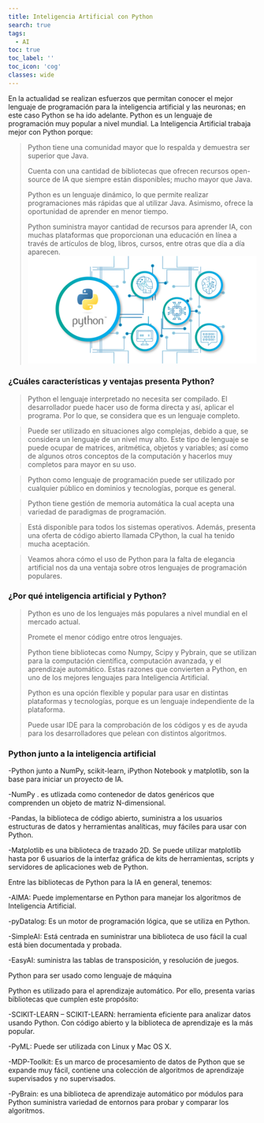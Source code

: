 ```yaml
---
title: Inteligencia Artificial con Python
search: true
tags:
  - AI
toc: true
toc_label: ''
toc_icon: 'cog'
classes: wide
---
```

En la actualidad se realizan esfuerzos que permitan conocer el mejor lenguaje de programación para la inteligencia artificial y las neuronas; en este caso Python se ha ido adelante. Python es un lenguaje de programación muy popular a nivel mundial. La Inteligencia Artificial trabaja mejor con Python porque:

>Python tiene una comunidad mayor que lo respalda y demuestra ser superior que Java.
>
>Cuenta con una cantidad de bibliotecas que ofrecen recursos open-source de IA que siempre están disponibles; mucho mayor que Java.
>
>Python es un lenguaje dinámico, lo que permite realizar programaciones más rápidas que al utilizar Java. Asimismo, ofrece la oportunidad de aprender en menor tiempo.
>
>Python suministra mayor cantidad de recursos para aprender IA, con muchas plataformas que proporcionan una educación en línea a través de artículos de blog, libros, cursos, entre otras que día a día aparecen.
![](/assets/images/python.jpg)

### ¿Cuáles características y ventajas presenta Python?

>Python el lenguaje interpretado no necesita ser compilado. El desarrollador puede hacer uso de forma directa y así, aplicar el programa. Por lo que, se considera que es un lenguaje completo.

>Puede ser utilizado en situaciones algo complejas, debido a que, se considera un lenguaje de un nivel muy alto. Este tipo de lenguaje se puede ocupar de matrices, aritmética, objetos y variables; así como de algunos otros conceptos de la computación y hacerlos muy completos para mayor en su uso.

>Python como lenguaje de programación puede ser utilizado por cualquier público en dominios y tecnologías, porque es general.

>Python tiene gestión de memoria automática la cual acepta una variedad de paradigmas de programación.

>Está disponible para todos los sistemas operativos.  Además, presenta una oferta de código abierto llamada CPython, la cual ha tenido mucha aceptación.

>Veamos ahora cómo el uso de Python para la falta de elegancia artificial nos da una ventaja sobre otros lenguajes de programación populares.

### ¿Por qué inteligencia artificial y Python?

>Python es uno de los lenguajes más populares a nivel mundial en el mercado actual.
>
>Promete el menor código entre otros lenguajes.
>
>Python tiene bibliotecas como Numpy, Scipy y Pybrain, que se utilizan para la computación científica, computación avanzada, y el aprendizaje automático. Estas razones que convierten a Python, en uno de los mejores lenguajes para Inteligencia Artificial.
>
>Python es una opción flexible y popular para usar en distintas plataformas y tecnologías, porque es un lenguaje independiente de la plataforma.
>
>Puede usar IDE para la comprobación de los códigos y es de ayuda para los desarrolladores que pelean con distintos algoritmos.

### Python junto a la inteligencia artificial

-Python junto a NumPy, scikit-learn, iPython Notebook y matplotlib, son la base para iniciar un proyecto de IA.

-NumPy . es utlizada como contenedor de datos genéricos que comprenden un objeto de matriz N-dimensional.

-Pandas, la biblioteca de código abierto, suministra a los usuarios estructuras de datos y herramientas analíticas, muy fáciles para usar con Python.

-Matplotlib es una biblioteca de trazado 2D. Se puede utilizar matplotlib hasta por 6 usuarios de la interfaz gráfica de kits de herramientas, scripts y servidores de aplicaciones web de Python.

Entre las bibliotecas de Python para la IA en general, tenemos:

-AIMA: Puede implementarse en Python para manejar los algoritmos de Inteligencia Artificial.

-pyDatalog: Es un motor de programación lógica, que se utiliza en Python.

-SimpleAI: Está centrada en suministrar una biblioteca de uso fácil la cual está bien documentada y probada.

-EasyAI: suministra las tablas de transposición, y resolución de juegos.

Python para ser usado como lenguaje de máquina

Python es utilizado para el aprendizaje automático. Por ello, presenta varias bibliotecas que cumplen este propósito:

-SCIKIT-LEARN – SCIKIT-LEARN: herramienta eficiente para analizar  datos usando Python. Con código abierto y la biblioteca de aprendizaje es la más popular.

-PyML: Puede ser utilizada con Linux y Mac OS X.

-MDP-Toolkit: Es un marco de procesamiento de datos de Python que se expande muy fácil, contiene una colección de algoritmos de aprendizaje supervisados ​​y no supervisados.

-PyBrain: es una biblioteca de aprendizaje automático por módulos para Python suministra variedad de entornos para probar y comparar los algoritmos.
